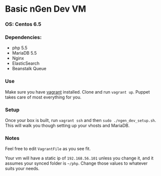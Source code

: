 # Basic nGen Dev VM

### OS: Centos 6.5

### Dependencies:
   - php 5.5
   - MariaDB 5.5
   - Nginx
   - ElasticSearch
   - Beanstalk Queue

### Use

Make sure you have [vagrant](http://vagrantup.com) installed. Clone and run `vagrant up`. Puppet takes care of most everything for you. 

### Setup

Once your box is built, run `vagrant ssh` and then `sudo ./ngen_dev_setup.sh`. This will walk you though setting up your vhosts and MariaDB.

### Notes

Feel free to edit `VagrantFile` as you see fit.

Your vm will have a static ip of `192.168.56.101` unless you change it, and it assumes your synced folder is `~/php`. Change those values to whatever suits your needs.

